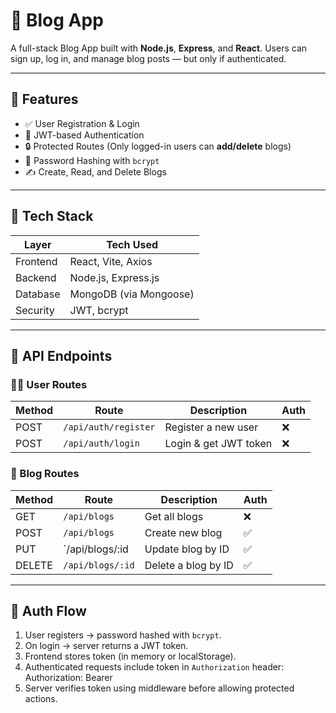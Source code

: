 # 📝 Blog App

A full-stack Blog App built with **Node.js**, **Express**, and **React**. Users can sign up, log in, and manage blog posts — but only if authenticated.

---

## 🔐 Features

- ✅ User Registration & Login
- 🔐 JWT-based Authentication
- 🔒 Protected Routes (Only logged-in users can **add/delete** blogs)
- 🔑 Password Hashing with `bcrypt`
- ✍️ Create, Read, and Delete Blogs

---

## 🚀 Tech Stack

| Layer     | Tech Used                          |
|-----------|------------------------------------|
| Frontend  | React, Vite, Axios                 |
| Backend   | Node.js, Express.js                |
| Database  | MongoDB (via Mongoose)             |
| Security  | JWT, bcrypt                        |

---

## 🧪 API Endpoints

### 🧍‍♂️ User Routes

| Method | Route         | Description                  | Auth |
|--------|---------------|----------------------------- |------|
| POST   | `/api/auth/register` | Register a new user    | ❌ |
| POST   | `/api/auth/login`    | Login & get JWT token  | ❌ |

### 📝 Blog Routes

| Method | Route         | Description              | Auth |
|--------|---------------|--------------------------|------|
| GET    | `/api/blogs`      | Get all blogs         | ❌ |
| POST   | `/api/blogs`      | Create new blog       | ✅ |
| PUT    | `/api/blogs/:id   | Update blog by ID     | ✅ |
| DELETE | `/api/blogs/:id`  | Delete a blog by ID   | ✅ |

---

## 🔐 Auth Flow

1. User registers → password hashed with `bcrypt`.
2. On login → server returns a JWT token.
3. Frontend stores token (in memory or localStorage).
4. Authenticated requests include token in `Authorization` header:
    Authorization: Bearer <token>
5. Server verifies token using middleware before allowing protected actions.
